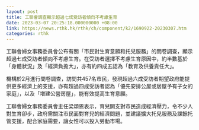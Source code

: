 ```yaml
---
layout: post
title: 工聯會調查顯示超過七成受訪者傾向不考慮生育
date: 2023-03-07 20:25:18.000000000 +08:00
link: https://news.rthk.hk/rthk/ch/component/k2/1690922-20230307.htm
categories: rthk
---
```


工聯會婦女事務委員會公布有關「市民對生育意願和托兒服務」的問卷調查，顯示超過七成受訪者傾向不考慮生育。在受訪者選擇不考慮生育原因中，約半數基於「身體狀況」及「經濟負擔大」，亦有約四成五認為「教育及供養責任大」。

機構於2月進行問卷調查，訪問共457名市民，發現超過六成受訪者期望政府能提供更多經濟上的支援，亦有超過四成受訪者認為「優先安排公屋或居屋予有子女的家庭」，以及「増建公營房屋」，能有效提高生育意願。

工聯會婦女事務委員會主任梁頌恩表示，育兒開支對市民造成經濟壓力，令不少人對生育卻步，政府需關注市民面對育兒的經濟問題，並建議擴大托兒服務及課餘托管支援，配合家庭需要，讓女性可以投入勞動市場。
